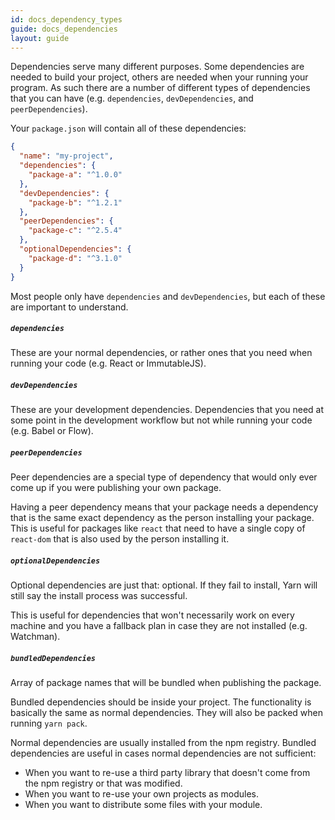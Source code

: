 ```yaml
---
id: docs_dependency_types
guide: docs_dependencies
layout: guide
---
```


Dependencies serve many different purposes. Some dependencies are needed to
build your project, others are needed when your running your program. As such
there are a number of different types of dependencies that you can have (e.g.
`dependencies`, `devDependencies`, and `peerDependencies`).

Your `package.json` will contain all of these dependencies:

```json
{
  "name": "my-project",
  "dependencies": {
    "package-a": "^1.0.0"
  },
  "devDependencies": {
    "package-b": "^1.2.1"
  },
  "peerDependencies": {
    "package-c": "^2.5.4"
  },
  "optionalDependencies": {
    "package-d": "^3.1.0"
  }
}
```

Most people only have `dependencies` and `devDependencies`, but each of these
are important to understand.

##### `dependencies` <a class="toc" id="toc-dependencies" href="#toc-dependencies"></a>

These are your normal dependencies, or rather ones that you need when running
your code (e.g. React or ImmutableJS).

##### `devDependencies` <a class="toc" id="toc-devdependencies" href="#toc-devdependencies"></a>

These are your development dependencies. Dependencies that you need at some
point in the development workflow but not while running your code (e.g. Babel
or Flow).

##### `peerDependencies` <a class="toc" id="toc-peerdependencies" href="#toc-peerdependencies"></a>

Peer dependencies are a special type of dependency that would only ever come up
if you were publishing your own package.

Having a peer dependency means that your package needs a dependency that is the
same exact dependency as the person installing your package. This is useful for
packages like `react` that need to have a single copy of `react-dom` that is
also used by the person installing it.

##### `optionalDependencies` <a class="toc" id="toc-optionaldependencies" href="#toc-optionaldependencies"></a>

Optional dependencies are just that: optional. If they fail to install, Yarn
will still say the install process was successful.

This is useful for dependencies that won't necessarily work on every machine
and you have a fallback plan in case they are not installed (e.g. Watchman).

##### `bundledDependencies` <a class="toc" id="toc-bundleddependencies" href="#toc-bundleddependencies"></a>

Array of package names that will be bundled when publishing the package.

Bundled dependencies should be inside your project. The functionality is basically the same as normal dependencies. They will also be packed when running `yarn pack`.

Normal dependencies are usually installed from the npm registry. Bundled dependencies are useful in cases normal dependencies are not sufficient:

- When you want to re-use a third party library that doesn't come from the npm registry or that was modified.
- When you want to re-use your own projects as modules.
- When you want to distribute some files with your module.
